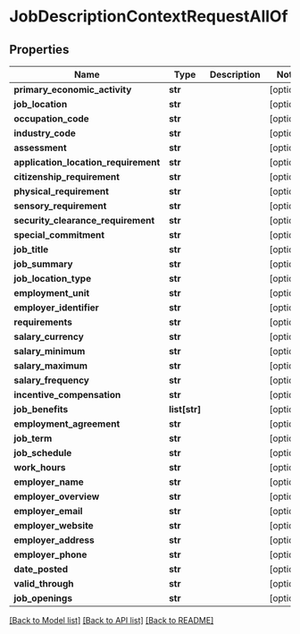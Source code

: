 # JobDescriptionContextRequestAllOf

## Properties
Name | Type | Description | Notes
------------ | ------------- | ------------- | -------------
**primary_economic_activity** | **str** |  | [optional] 
**job_location** | **str** |  | [optional] 
**occupation_code** | **str** |  | [optional] 
**industry_code** | **str** |  | [optional] 
**assessment** | **str** |  | [optional] 
**application_location_requirement** | **str** |  | [optional] 
**citizenship_requirement** | **str** |  | [optional] 
**physical_requirement** | **str** |  | [optional] 
**sensory_requirement** | **str** |  | [optional] 
**security_clearance_requirement** | **str** |  | [optional] 
**special_commitment** | **str** |  | [optional] 
**job_title** | **str** |  | [optional] 
**job_summary** | **str** |  | [optional] 
**job_location_type** | **str** |  | [optional] 
**employment_unit** | **str** |  | [optional] 
**employer_identifier** | **str** |  | [optional] 
**requirements** | **str** |  | [optional] 
**salary_currency** | **str** |  | [optional] 
**salary_minimum** | **str** |  | [optional] 
**salary_maximum** | **str** |  | [optional] 
**salary_frequency** | **str** |  | [optional] 
**incentive_compensation** | **str** |  | [optional] 
**job_benefits** | **list[str]** |  | [optional] 
**employment_agreement** | **str** |  | [optional] 
**job_term** | **str** |  | [optional] 
**job_schedule** | **str** |  | [optional] 
**work_hours** | **str** |  | [optional] 
**employer_name** | **str** |  | [optional] 
**employer_overview** | **str** |  | [optional] 
**employer_email** | **str** |  | [optional] 
**employer_website** | **str** |  | [optional] 
**employer_address** | **str** |  | [optional] 
**employer_phone** | **str** |  | [optional] 
**date_posted** | **str** |  | [optional] 
**valid_through** | **str** |  | [optional] 
**job_openings** | **str** |  | [optional] 

[[Back to Model list]](../README.md#documentation-for-models) [[Back to API list]](../README.md#documentation-for-api-endpoints) [[Back to README]](../README.md)


